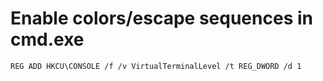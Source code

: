 # Enable colors/escape sequences in cmd.exe
```
REG ADD HKCU\CONSOLE /f /v VirtualTerminalLevel /t REG_DWORD /d 1
```
